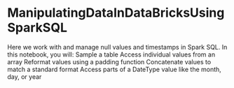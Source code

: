 # ManipulatingDataInDataBricksUsingSparkSQL
Here we work with and manage null values and timestamps in Spark SQL. In this notebook, you will:  Sample a table Access individual values from an array Reformat values using a padding function Concatenate values to match a standard format Access parts of a DateType value like the month, day, or year
